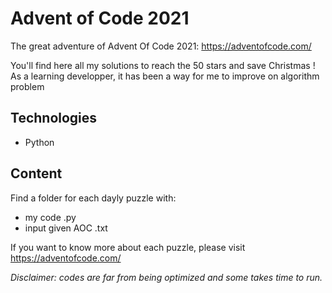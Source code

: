 # Advent of Code 2021

The great adventure of Advent Of Code 2021: https://adventofcode.com/

You'll find here all my solutions to reach the 50 stars and save Christmas !  
As a learning developper, it has been a way for me to improve on algorithm problem

## Technologies

+ Python

## Content 

Find a folder for each dayly puzzle with:
+ my code .py
+ input given AOC .txt

If you want to know more about each puzzle, please visit https://adventofcode.com/

*Disclaimer: codes are far from being optimized and some takes time to run.*
